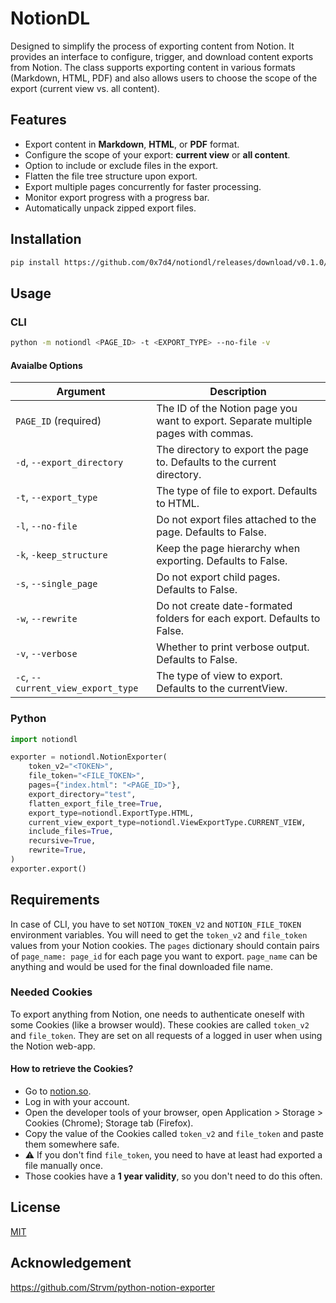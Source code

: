 # NotionDL

Designed to simplify the process of exporting content from Notion. It provides an interface to configure, trigger, and download content exports from Notion. The class supports exporting content in various formats (Markdown, HTML, PDF) and also allows users to choose the scope of the export (current view vs. all content).

## Features

- Export content in **Markdown**, **HTML**, or **PDF** format.
- Configure the scope of your export: **current view** or **all content**.
- Option to include or exclude files in the export.
- Flatten the file tree structure upon export.
- Export multiple pages concurrently for faster processing.
- Monitor export progress with a progress bar.
- Automatically unpack zipped export files.

## Installation
```bash
pip install https://github.com/0x7d4/notiondl/releases/download/v0.1.0/notiondl-0.1.0-py3-none-any.whl
```

## Usage
### CLI
```bash
python -m notiondl <PAGE_ID> -t <EXPORT_TYPE> --no-file -v
```
#### Avaialbe Options
| Argument | Description |
| --- | --- |
| `PAGE_ID` (required) | The ID of the Notion page you want to export. Separate multiple pages with commas. |
| `-d`, `--export_directory` | The directory to export the page to. Defaults to the current directory. |
| `-t`, `--export_type` | The type of file to export. Defaults to HTML. |
| `-l`, `--no-file` | Do not export files attached to the page. Defaults to False. |
| `-k`, `-keep_structure` | Keep the page hierarchy when exporting. Defaults to False. |
| `-s`, `--single_page` | Do not export child pages. Defaults to False. |
| `-w`, `--rewrite` | Do not create date-formated folders for each export. Defaults to False. |
| `-v`, `--verbose` | Whether to print verbose output. Defaults to False. |
| `-c`, `--current_view_export_type` | The type of view to export. Defaults to the currentView. |

### Python
```python
import notiondl

exporter = notiondl.NotionExporter(
    token_v2="<TOKEN>",
    file_token="<FILE_TOKEN>",
    pages={"index.html": "<PAGE_ID>"},
    export_directory="test",
    flatten_export_file_tree=True,
    export_type=notiondl.ExportType.HTML,
    current_view_export_type=notiondl.ViewExportType.CURRENT_VIEW,
    include_files=True,
    recursive=True,
    rewrite=True,
)
exporter.export()
```

## Requirements
In case of CLI, you have to set `NOTION_TOKEN_V2` and `NOTION_FILE_TOKEN` environment variables.
You will need to get the `token_v2` and `file_token` values from your Notion cookies. The `pages` dictionary should contain pairs of `page_name: page_id` for each page you want to export. `page_name` can be anything and would be used for the final downloaded file name.

### Needed Cookies

To export anything from Notion, one needs to authenticate oneself with some
Cookies (like a browser would). These cookies are called `token_v2` and
`file_token`. They are set on all requests of a logged in user when using the
Notion web-app.

#### How to retrieve the Cookies?

- Go to [notion.so](https://notion.so).
- Log in with your account.
- Open the developer tools of your browser, open Application > Storage > Cookies
  (Chrome); Storage tab (Firefox).
- Copy the value of the Cookies called `token_v2` and `file_token` and paste
  them somewhere safe.
- ⚠️ If you don't find `file_token`, you need to have at least had exported a file manually once.
- Those cookies have a **1 year validity**, so you don't need to do this often.

## License
[MIT](./LICENSE)

## Acknowledgement
https://github.com/Strvm/python-notion-exporter